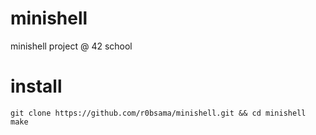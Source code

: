 # minishell
minishell project @ 42 school

# install
```
git clone https://github.com/r0bsama/minishell.git && cd minishell
make
```
